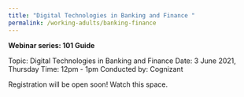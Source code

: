 ```yaml
---
title: "Digital Technologies in Banking and Finance "
permalink: /working-adults/banking-finance
---
```


**Webinar series: 101 Guide**

Topic: Digital Technologies in Banking and Finance
Date: 3 June 2021, Thursday
Time: 12pm - 1pm
Conducted by: Cognizant

Registration will be open soon! Watch this space.